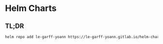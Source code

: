 # Helm Charts

## TL;DR

```bash
helm repo add le-garff-yoann https://le-garff-yoann.gitlab.io/helm-charts
```
